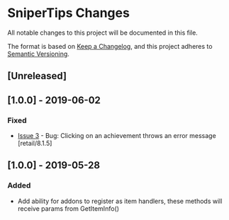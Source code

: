 # SniperTips Changes

All notable changes to this project will be documented in this file.

The format is based on [Keep a Changelog](https://keepachangelog.com/en/1.0.0/),
and this project adheres to [Semantic Versioning](https://semver.org/spec/v2.0.0.html).

## [Unreleased]

## [1.0.0] - 2019-06-02
### Fixed
 - [Issue 3](https://github.com/ps-wow/SniperTips/issues/3) - Bug: Clicking on an achievement throws an error message [retail/8.1.5]

## [1.0.0] - 2019-05-28
### Added
 - Add ability for addons to register as item handlers, these methods will receive params from GetItemInfo()
